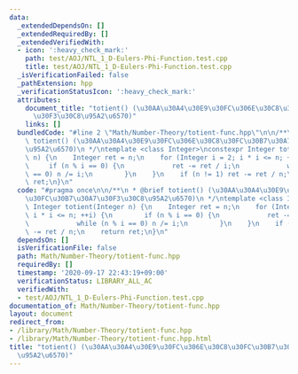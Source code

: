 ```yaml
---
data:
  _extendedDependsOn: []
  _extendedRequiredBy: []
  _extendedVerifiedWith:
  - icon: ':heavy_check_mark:'
    path: test/AOJ/NTL_1_D-Eulers-Phi-Function.test.cpp
    title: test/AOJ/NTL_1_D-Eulers-Phi-Function.test.cpp
  _isVerificationFailed: false
  _pathExtension: hpp
  _verificationStatusIcon: ':heavy_check_mark:'
  attributes:
    document_title: "totient() (\u30AA\u30A4\u30E9\u30FC\u306E\u30C8\u30FC\u30B7\u30A7\
      \u30F3\u30C8\u95A2\u6570)"
    links: []
  bundledCode: "#line 2 \"Math/Number-Theory/totient-func.hpp\"\n\n/**\n * @brief\
    \ totient() (\u30AA\u30A4\u30E9\u30FC\u306E\u30C8\u30FC\u30B7\u30A7\u30F3\u30C8\
    \u95A2\u6570)\n */\ntemplate <class Integer>\nconstexpr Integer totient(Integer\
    \ n) {\n    Integer ret = n;\n    for (Integer i = 2; i * i <= n; ++i) {\n   \
    \     if (n % i == 0) {\n            ret -= ret / i;\n            while (n % i\
    \ == 0) n /= i;\n        }\n    }\n    if (n != 1) ret -= ret / n;\n    return\
    \ ret;\n}\n"
  code: "#pragma once\n\n/**\n * @brief totient() (\u30AA\u30A4\u30E9\u30FC\u306E\u30C8\
    \u30FC\u30B7\u30A7\u30F3\u30C8\u95A2\u6570)\n */\ntemplate <class Integer>\nconstexpr\
    \ Integer totient(Integer n) {\n    Integer ret = n;\n    for (Integer i = 2;\
    \ i * i <= n; ++i) {\n        if (n % i == 0) {\n            ret -= ret / i;\n\
    \            while (n % i == 0) n /= i;\n        }\n    }\n    if (n != 1) ret\
    \ -= ret / n;\n    return ret;\n}\n"
  dependsOn: []
  isVerificationFile: false
  path: Math/Number-Theory/totient-func.hpp
  requiredBy: []
  timestamp: '2020-09-17 22:43:19+09:00'
  verificationStatus: LIBRARY_ALL_AC
  verifiedWith:
  - test/AOJ/NTL_1_D-Eulers-Phi-Function.test.cpp
documentation_of: Math/Number-Theory/totient-func.hpp
layout: document
redirect_from:
- /library/Math/Number-Theory/totient-func.hpp
- /library/Math/Number-Theory/totient-func.hpp.html
title: "totient() (\u30AA\u30A4\u30E9\u30FC\u306E\u30C8\u30FC\u30B7\u30A7\u30F3\u30C8\
  \u95A2\u6570)"
---
```

